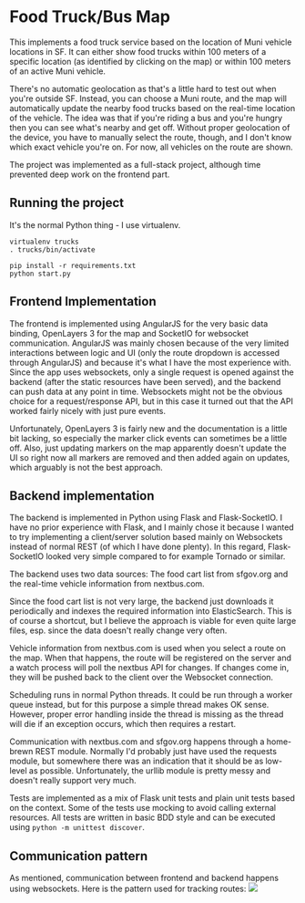 Food Truck/Bus Map
==================

This implements a food truck service based on the location of Muni vehicle locations in SF. It can either show food trucks
within 100 meters of a specific location (as identified by clicking on the map) or within 100 meters of an active Muni vehicle.

There's no automatic geolocation as that's a little hard to test out when you're outside SF. Instead, you can choose a
Muni route, and the map will automatically update the nearby food trucks based on the real-time location of the vehicle.
The idea was that if you're riding a bus and you're hungry then you can see what's nearby and get off. Without proper
geolocation of the device, you have to manually select the route, though, and I don't know which exact vehicle you're on.
For now, all vehicles on the route are shown.

The project was implemented as a full-stack project, although time prevented deep work on the frontend part.

Running the project
-------------------
It's the normal Python thing - I use virtualenv.
```
virtualenv trucks
. trucks/bin/activate

pip install -r requirements.txt
python start.py
```

Frontend Implementation
-----------------------

The frontend is implemented using AngularJS for the very basic data binding, OpenLayers 3 for the map and SocketIO for
websocket communication. AngularJS was mainly chosen because of the very limited interactions between logic and UI (only
the route dropdown is accessed through AngularJS) and because it's what I have the most experience with. Since the app
uses websockets, only a single request is opened against the backend (after the static resources have been served), and
the backend can push data at any point in time. Websockets might not be the obvious choice for a request/response API,
but in this case it turned out that the API worked fairly nicely with just pure events.

Unfortunately, OpenLayers 3 is fairly new and the documentation is a little bit lacking, so especially the marker click
events can sometimes be a little off. Also, just updating markers on the map apparently doesn't update the UI so right now
all markers are removed and then added again on updates, which arguably is not the best approach.

Backend implementation
----------------------
The backend is implemented in Python using Flask and Flask-SocketIO. I have no prior experience with Flask, and I mainly
chose it because I wanted to try implementing a client/server solution based mainly on Websockets instead of normal REST
(of which I have done plenty). In this regard, Flask-SocketIO looked very simple compared to for example Tornado or
similar.

The backend uses two data sources: The food cart list from sfgov.org and the real-time vehicle information from nextbus.com.

Since the food cart list is not very large, the backend just downloads it periodically and indexes the required information
into ElasticSearch. This is of course a shortcut, but I believe the approach is viable for even quite large files, esp. since
the data doesn't really change very often.

Vehicle information from nextbus.com is used when you select a route on the map. When that happens, the route will be
registered on the server and a watch process will poll the nextbus API for changes. If changes come in, they will be pushed
back to the client over the Websocket connection.

Scheduling runs in normal Python threads. It could be run through a worker queue instead, but for this purpose a simple
thread makes OK sense. However, proper error handling inside the thread is missing as the thread will die if an exception
occurs, which then requires a restart.

Communication with nextbus.com and sfgov.org happens through a home-brewn REST module. Normally I'd probably just have
used the requests module, but somewhere there was an indication that it should be as low-level as possible. Unfortunately,
the urllib module is pretty messy and doesn't really support very much.

Tests are implemented as a mix of Flask unit tests and plain unit tests based on the context. Some of the tests use mocking
to avoid calling external resources. All tests are written in basic BDD style and can be executed using
```python -m unittest discover```.

Communication pattern
---------------------

As mentioned, communication between frontend and backend happens using websockets. Here is the pattern used for tracking
routes:
![](http://www.websequencediagrams.com/cgi-bin/cdraw?lz=RkUtPkJFOiBjb25uZWN0CkJFLT5GRTogaW5pdChyb3V0ZSBsaXN0KQoAIQhidXMtc2VsZWN0ZWQAGwYpADAFQkU6IEFkZCAALgZ0byB3YXRjaAA4BQpsb29wAFUFTmV4dFN0b3A6IFBvbGwgZm9yIHZlaGljbGUgbG9jYXRpb25zCm5vdGUgcmlnaHRvZiBCRTogUnVucyBpbiBzZXBhcmF0ZSB0aHJlYWQAgSMJYnVzLQA6BWVkKAA-CSkKZW5kAIExBUZFOiBEcmF3AGMIcyBvbiBtYXAAgUoJbmV3ADoGaW9ucwA2DEJFLT5FUzogRmluZCB0cnVja3MgbmVhcgCBIgsAgigIbmV3LQAcBigAIwYAgiwGAHMJZm9vADoJAHkG&s=roundgreen)
